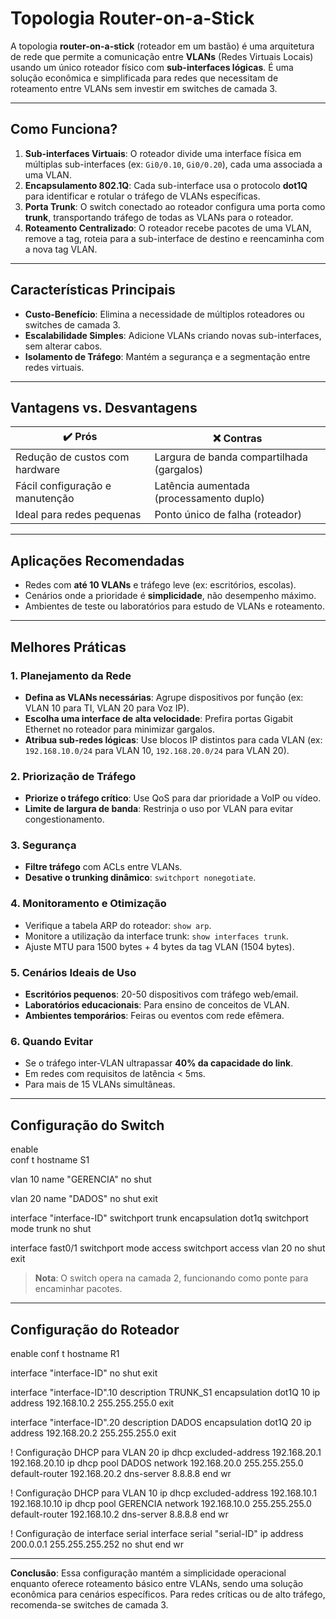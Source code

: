 # Topologia Router-on-a-Stick

A topologia **router-on-a-stick** (roteador em um bastão) é uma arquitetura de rede que permite a comunicação entre **VLANs** (Redes Virtuais Locais) usando um único roteador físico com **sub-interfaces lógicas**. É uma solução econômica e simplificada para redes que necessitam de roteamento entre VLANs sem investir em switches de camada 3.

---

## Como Funciona?  
1. **Sub-interfaces Virtuais**: O roteador divide uma interface física em múltiplas sub-interfaces (ex: `Gi0/0.10`, `Gi0/0.20`), cada uma associada a uma VLAN.  
2. **Encapsulamento 802.1Q**: Cada sub-interface usa o protocolo **dot1Q** para identificar e rotular o tráfego de VLANs específicas.  
3. **Porta Trunk**: O switch conectado ao roteador configura uma porta como **trunk**, transportando tráfego de todas as VLANs para o roteador.  
4. **Roteamento Centralizado**: O roteador recebe pacotes de uma VLAN, remove a tag, roteia para a sub-interface de destino e reencaminha com a nova tag VLAN.  

---

## Características Principais  
- **Custo-Benefício**: Elimina a necessidade de múltiplos roteadores ou switches de camada 3.  
- **Escalabilidade Simples**: Adicione VLANs criando novas sub-interfaces, sem alterar cabos.  
- **Isolamento de Tráfego**: Mantém a segurança e a segmentação entre redes virtuais.  

---

## Vantagens vs. Desvantagens  
| **✔️ Prós**                     | **❌ Contras**                             |
| ------------------------------- | ----------------------------------------- |
| Redução de custos com hardware  | Largura de banda compartilhada (gargalos) |
| Fácil configuração e manutenção | Latência aumentada (processamento duplo)  |
| Ideal para redes pequenas       | Ponto único de falha (roteador)           |

---

## Aplicações Recomendadas  
- Redes com **até 10 VLANs** e tráfego leve (ex: escritórios, escolas).  
- Cenários onde a prioridade é **simplicidade**, não desempenho máximo.  
- Ambientes de teste ou laboratórios para estudo de VLANs e roteamento.  

---

## Melhores Práticas  

### 1. Planejamento da Rede
- **Defina as VLANs necessárias**: Agrupe dispositivos por função (ex: VLAN 10 para TI, VLAN 20 para Voz IP).  
- **Escolha uma interface de alta velocidade**: Prefira portas Gigabit Ethernet no roteador para minimizar gargalos.  
- **Atribua sub-redes lógicas**: Use blocos IP distintos para cada VLAN (ex: `192.168.10.0/24` para VLAN 10, `192.168.20.0/24` para VLAN 20).  

### 2. Priorização de Tráfego
- **Priorize o tráfego crítico**: Use QoS para dar prioridade a VoIP ou vídeo.  
- **Limite de largura de banda**: Restrinja o uso por VLAN para evitar congestionamento.  

### 3. Segurança
- **Filtre tráfego** com ACLs entre VLANs.  
- **Desative o trunking dinâmico**: `switchport nonegotiate`.  

### 4. Monitoramento e Otimização
- Verifique a tabela ARP do roteador: `show arp`.  
- Monitore a utilização da interface trunk: `show interfaces trunk`.  
- Ajuste MTU para 1500 bytes + 4 bytes da tag VLAN (1504 bytes).  

### 5. Cenários Ideais de Uso
- **Escritórios pequenos**: 20-50 dispositivos com tráfego web/email.  
- **Laboratórios educacionais**: Para ensino de conceitos de VLAN.  
- **Ambientes temporários**: Feiras ou eventos com rede efêmera.  

### 6. Quando Evitar
- Se o tráfego inter-VLAN ultrapassar **40% da capacidade do link**.  
- Em redes com requisitos de latência < 5ms.  
- Para mais de 15 VLANs simultâneas.  

---

## Configuração do Switch  

enable\
conf t
hostname S1

vlan 10
name "GERENCIA"
no shut

vlan 20
name "DADOS"
no shut
exit

interface "interface-ID"
switchport trunk encapsulation dot1q
switchport mode trunk
no shut

interface fast0/1
switchport mode access
switchport access vlan 20
no shut
exit

> **Nota**: O switch opera na camada 2, funcionando como ponte para encaminhar pacotes.

---

## Configuração do Roteador  

enable
conf t
hostname R1

interface "interface-ID"
no shut
exit

interface "interface-ID".10
description TRUNK_S1
encapsulation dot1Q 10
ip address 192.168.10.2 255.255.255.0
exit

interface "interface-ID".20
description DADOS
encapsulation dot1Q 20
ip address 192.168.20.2 255.255.255.0
exit

! Configuração DHCP para VLAN 20
ip dhcp excluded-address 192.168.20.1 192.168.20.10
ip dhcp pool DADOS
network 192.168.20.0 255.255.255.0
default-router 192.168.20.2
dns-server 8.8.8.8
end
wr

! Configuração DHCP para VLAN 10
ip dhcp excluded-address 192.168.10.1 192.168.10.10
ip dhcp pool GERENCIA
network 192.168.10.0 255.255.255.0
default-router 192.168.10.2
dns-server 8.8.8.8
end
wr

! Configuração de interface serial
interface serial "serial-ID"
ip address 200.0.0.1 255.255.255.252
no shut
end
wr

---

**Conclusão**: Essa configuração mantém a simplicidade operacional enquanto oferece roteamento básico entre VLANs, sendo uma solução econômica para cenários específicos. Para redes críticas ou de alto tráfego, recomenda-se switches de camada 3.
